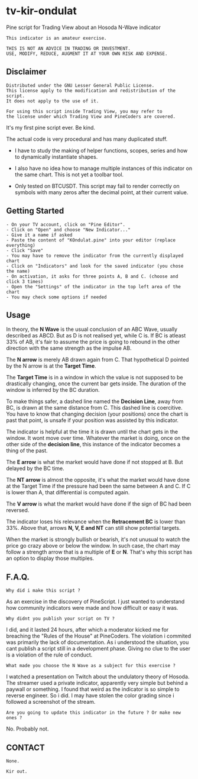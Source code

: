 # tv-kir-ondulat
Pine script for Trading View about an Hosoda N-Wave indicator 

    This indicator is an amateur exercise. 

    THIS IS NOT AN ADVICE IN TRADING OR INVESTMENT. 
    USE, MODIFY, REDUCE, AUGMENT IT AT YOUR OWN RISK AND EXPENSE. 

## Disclaimer

    Distributed under the GNU Lesser General Public License. 
    This license apply to the modification and redistribution of the script. 
    It does not apply to the use of it. 
    
    For using this script inside Trading View, you may refer to 
    the license under which Trading View and PineCoders are covered. 


It's my first pine script ever. Be kind.

The actual code is very procedural and has many duplicated stuff. 

- I have to study the making of helper functions, scopes, series and how to dynamically instantiate shapes.

- I also have no idea how to manage multiple instances of this indicator on the same chart. This is not yet a toolbar tool.

- Only tested on BTCUSDT. This script may fail to render correctly on symbols with many zeros after the decimal point, at their current value.


## Getting Started

    - On your TV account, click on "Pine Editor".
    - Click on "Open" and choose "New Indicator..."
    - Give it a name if asked
    - Paste the content of "KOndulat.pine" into your editor (replace everything)
    - Click "Save"
    - You may have to remove the indicator from the currently displayed chart
    - Click on "Indicators" and look for the saved indicator (you chose the name)
    - On activation, it asks for three points A, B and C. (choose and click 3 times)
    - Open the "Settings" of the indicator in the top left area of the chart
    - You may check some options if needed


## Usage

In theory, the **N Wave** is the usual conclusion of an ABC Wave, usually described as ABCD. But as D is not realised yet, while C is.
If BC is atleast 33% of AB, it's fair to assume the price is going to rebound in the other direction with the same strength as the impulse AB. 

The **N arrow** is merely AB drawn again from C. 
That hypothetical D pointed by the N arrow is at the **Target Time**.

The **Target Time** is in a window in which the value is not supposed to be drastically changing, once the current bar gets inside. The duration of the window is inferred by the BC duration. 

To make things safer, a dashed line named the **Decision Line**, away from BC, is drawn at the same distance from C. This dashed line is coercitive. You have to know that changing decision (your positions) once the chart is past that point, is unsafe if your position was assisted by this indicator. 

The indicator is helpful at the time it is drawn until the chart gets in the window. It wont move over time. Whatever the market is doing, once on the other side of the **decision line**, this instance of the indicator becomes a thing of the past.

The **E arrow** is what the market would have done if not stopped at B. But delayed by the BC time. 

The **NT arrow** is almost the opposite, it's what the market would have done at the Target Time if the pressure had been the same between A and C. If C is lower than A, that differential is computed again. 

The **V arrow** is what the market would have done if the sign of BC had been reversed. 

The indicator loses his relevance when the **Retracement BC** is lower than 33%.
Above that, arrows **N, V, E and NT** can still show potential targets.

When the market is strongly bullish or bearish, it's not unusual to watch the price go crazy above or below the window. In such case, the chart may follow a strength arrow that is a multiple of **E** or **N**. That's why this script has an option to display those multiples. 


## F.A.Q.

    Why did i make this script ? 

As an exercise in the discovery of PineScript. I just wanted to understand how community indicators were made and how difficult or easy it was. 

    Why didnt you publish your script on TV ?

I did, and it lasted 24 hours, after which a moderator kicked me for breaching the "Rules of the House" at PineCoders. The violation i commited was primarily the lack of documentation. As i understood the situation, you cant publish a script still in a development phase. Giving no clue to the user is a violation of the rule of conduct. 

    What made you choose the N Wave as a subject for this exercise ?

I watched a presentation on Twitch about the undulatory theory of Hosoda. The streamer used a private indicator, apparently very simple but behind a paywall or something. I found that weird as the indicator is so simple to reverse engineer. So i did. I may have stolen the color grading since i followed a screenshot of the stream. 

    Are you going to update this indicator in the future ? Or make new ones ?

No. Probably not.


## CONTACT

    None.
    
    Kir out.